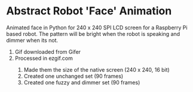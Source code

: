 # Abstract Robot 'Face' Animation
Animated face in Python for 240 x 240 SPI LCD screen for a Raspberry Pi based robot. The pattern will be bright when the robot is speaking and dimmer when its not.

<ol>
<li>Gif downloaded from Gifer</li>
<li>Processed in ezgif.com</li>
  <ol>
<li>Made them the size of the native screen (240 x 240, 16 bit)</li>
<li>Created one unchanged set (90 frames)</li>
<li>Created one fuzzy and dimmer set (90 frames)</li>
  </ol>
</ol>
